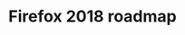 ---
title: "Firefox 2018 roadmap"
categories: ["Web"]

link:
    url: "https://wiki.mozilla.org/Firefox/Roadmap"
    dead: true

message: "The roadmap of this year for Firefox. Lots of big projects ahead!"
---